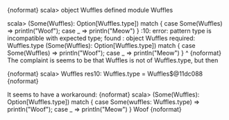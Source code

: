 {noformat}
scala> object Wuffles
defined module Wuffles

scala> (Some(Wuffles): Option[Wuffles.type]) match { case Some(Wuffles) => println("Woof"); case _ => println("Meow") }
<console>:10: error: pattern type is incompatible with expected type;
 found   : object Wuffles
 required: Wuffles.type
              (Some(Wuffles): Option[Wuffles.type]) match { case Some(Wuffles) => println("Woof"); case _ => println("Meow") }
                                                                      ^
{noformat}
The complaint is seems to be that Wuffles is not of Wuffles.type, but then

{noformat}
scala> Wuffles
res10: Wuffles.type = Wuffles$@11dc088
{noformat}

It seems to have a workaround:
{noformat}
scala> (Some(Wuffles): Option[Wuffles.type]) match { case Some(wuffles: Wuffles.type) => println("Woof"); case _ => println("Meow") }
Woof
{noformat}


